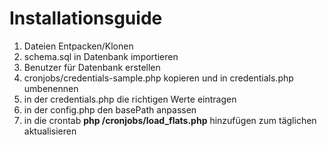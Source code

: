 # Installationsguide

1. Dateien Entpacken/Klonen
1. schema.sql in Datenbank importieren
1. Benutzer für Datenbank erstellen
1. cronjobs/credentials-sample.php kopieren und in credentials.php umbenennen
1. in der credentials.php die richtigen Werte eintragen
1. in der config.php den basePath anpassen
1. in die crontab **php /cronjobs/load_flats.php** hinzufügen zum täglichen aktualisieren
